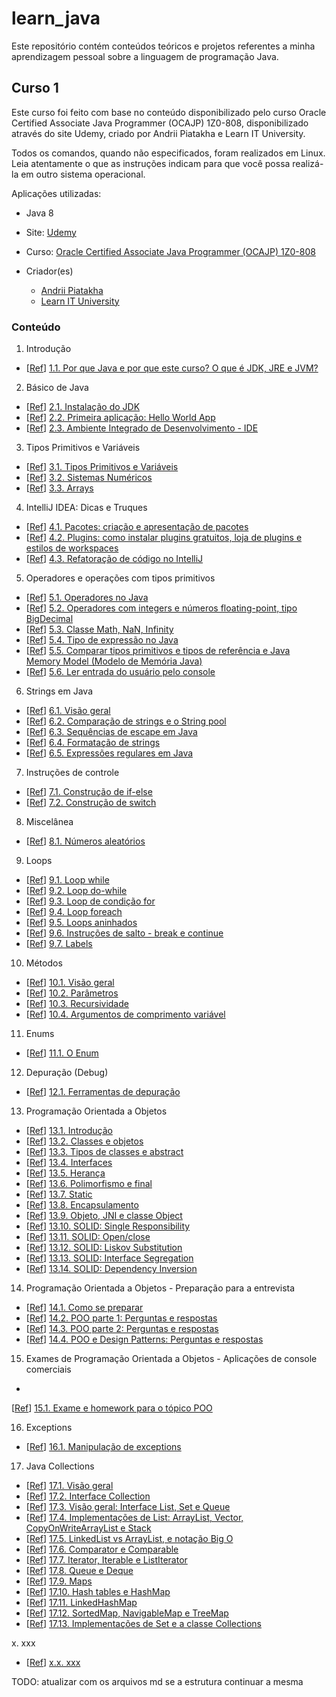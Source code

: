 # learn_java
Este repositório contém conteúdos teóricos e projetos referentes a minha aprendizagem pessoal sobre a linguagem de programação Java.

## Curso 1

Este curso foi feito com base no conteúdo disponibilizado pelo curso Oracle Certified Associate Java Programmer (OCAJP) 1Z0-808, disponibilizado através do site Udemy, criado por Andrii Piatakha e Learn IT University.

Todos os comandos, quando não especificados, foram realizados em Linux. Leia atentamente o que as instruções indicam para que você possa realizá-la em outro sistema operacional.

Aplicações utilizadas:
- Java 8

- Site: [Udemy](https://www.udemy.com/)
- Curso: [Oracle Certified Associate Java Programmer (OCAJP) 1Z0-808](https://www.udemy.com/course/oracle-certification-1z0-808-and-1z0-811-learnit/)
- Criador(es)
  - [Andrii Piatakha](https://www.udemy.com/user/andrii-piatakha/)
  - [Learn IT University](https://www.udemy.com/user/learn-it-university/)

### Conteúdo

1. Introdução
- \[[Ref](https://www.udemy.com/course/oracle-certification-1z0-808-and-1z0-811-learnit/learn/lecture/27793500)\] [1.1. Por que Java e por que este curso? O que é JDK, JRE e JVM?](xxx.md)

2. Básico de Java
- \[[Ref](https://www.udemy.com/course/oracle-certification-1z0-808-and-1z0-811-learnit/learn/lecture/27793508)\] [2.1. Instalação do JDK](xxx.md)
- \[[Ref](https://www.udemy.com/course/oracle-certification-1z0-808-and-1z0-811-learnit/learn/lecture/27793512)\] [2.2. Primeira aplicação: Hello World App](xxx.md)
- \[[Ref](https://www.udemy.com/course/oracle-certification-1z0-808-and-1z0-811-learnit/learn/lecture/27793526)\] [2.3. Ambiente Integrado de Desenvolvimento - IDE](xxx.md)

3. Tipos Primitivos e Variáveis
- \[[Ref](https://www.udemy.com/course/oracle-certification-1z0-808-and-1z0-811-learnit/learn/lecture/27793536)\] [3.1. Tipos Primitivos e Variáveis](xxx.md)
- \[[Ref](https://www.udemy.com/course/oracle-certification-1z0-808-and-1z0-811-learnit/learn/lecture/27793538)\] [3.2. Sistemas Numéricos](xxx.md)
- \[[Ref](https://www.udemy.com/course/oracle-certification-1z0-808-and-1z0-811-learnit/learn/lecture/27793544)\] [3.3. Arrays](xxx.md)

4. IntelliJ IDEA: Dicas e Truques
- \[[Ref](https://www.udemy.com/course/oracle-certification-1z0-808-and-1z0-811-learnit/learn/lecture/30316678)\] [4.1. Pacotes: criação e apresentação de pacotes](xxx.md)
- \[[Ref](https://www.udemy.com/course/oracle-certification-1z0-808-and-1z0-811-learnit/learn/lecture/30316700)\] [4.2. Plugins: como instalar plugins gratuitos, loja de plugins e estilos de workspaces](xxx.md)
- \[[Ref](https://www.udemy.com/course/oracle-certification-1z0-808-and-1z0-811-learnit/learn/lecture/30316716)\] [4.3. Refatoração de código no IntelliJ](xxx.md)

5. Operadores e operações com tipos primitivos
- \[[Ref](https://www.udemy.com/course/oracle-certification-1z0-808-and-1z0-811-learnit/learn/lecture/27793556)\] [5.1. Operadores no Java](xxx.md)
- \[[Ref](https://www.udemy.com/course/oracle-certification-1z0-808-and-1z0-811-learnit/learn/lecture/27793566)\] [5.2. Operadores com integers e números floating-point, tipo BigDecimal](xxx.md)
- \[[Ref](https://www.udemy.com/course/oracle-certification-1z0-808-and-1z0-811-learnit/learn/lecture/27793590)\] [5.3. Classe Math, NaN, Infinity](xxx.md)
- \[[Ref](https://www.udemy.com/course/oracle-certification-1z0-808-and-1z0-811-learnit/learn/lecture/27793594)\] [5.4. Tipo de expressão no Java](xxx.md)
- \[[Ref](https://www.udemy.com/course/oracle-certification-1z0-808-and-1z0-811-learnit/learn/lecture/27793598)\] [5.5. Comparar tipos primitivos e tipos de referência e Java Memory Model (Modelo de Memória Java)](xxx.md)
- \[[Ref](https://www.udemy.com/course/oracle-certification-1z0-808-and-1z0-811-learnit/learn/lecture/27793606)\] [5.6. Ler entrada do usuário pelo console](xxx.md)

6. Strings em Java
- \[[Ref](https://www.udemy.com/course/oracle-certification-1z0-808-and-1z0-811-learnit/learn/lecture/27793892)\] [6.1. Visão geral](xxx.md)
- \[[Ref](https://www.udemy.com/course/oracle-certification-1z0-808-and-1z0-811-learnit/learn/lecture/27793896)\] [6.2. Comparação de strings e o String pool](xxx.md)
- \[[Ref](https://www.udemy.com/course/oracle-certification-1z0-808-and-1z0-811-learnit/learn/lecture/27793900)\] [6.3. Sequências de escape em Java](xxx.md)
- \[[Ref](https://www.udemy.com/course/oracle-certification-1z0-808-and-1z0-811-learnit/learn/lecture/27793904)\] [6.4. Formatação de strings](xxx.md)
- \[[Ref](https://www.udemy.com/course/oracle-certification-1z0-808-and-1z0-811-learnit/learn/lecture/27793914)\] [6.5. Expressões regulares em Java](xxx.md)

7. Instruções de controle
  - \[[Ref](https://www.udemy.com/course/oracle-certification-1z0-808-and-1z0-811-learnit/learn/lecture/27793946)\] [7.1. Construção de if-else](xxx.md)
  - \[[Ref](https://www.udemy.com/course/oracle-certification-1z0-808-and-1z0-811-learnit/learn/lecture/27793996)\] [7.2. Construção de switch](xxx.md)

8. Miscelânea
  - \[[Ref](https://www.udemy.com/course/oracle-certification-1z0-808-and-1z0-811-learnit/learn/lecture/27794012)\] [8.1. Números aleatórios](xxx.md)

9. Loops
  - \[[Ref](https://www.udemy.com/course/oracle-certification-1z0-808-and-1z0-811-learnit/learn/lecture/27794014)\] [9.1. Loop while](xxx.md)
  - \[[Ref](https://www.udemy.com/course/oracle-certification-1z0-808-and-1z0-811-learnit/learn/lecture/27794016)\] [9.2. Loop do-while](xxx.md)
  - \[[Ref](https://www.udemy.com/course/oracle-certification-1z0-808-and-1z0-811-learnit/learn/lecture/27794020)\] [9.3. Loop de condição for](xxx.md)
  - \[[Ref](https://www.udemy.com/course/oracle-certification-1z0-808-and-1z0-811-learnit/learn/lecture/27794024)\] [9.4. Loop foreach](xxx.md)
  - \[[Ref](https://www.udemy.com/course/oracle-certification-1z0-808-and-1z0-811-learnit/learn/lecture/27794026)\] [9.5. Loops aninhados](xxx.md)
  - \[[Ref](https://www.udemy.com/course/oracle-certification-1z0-808-and-1z0-811-learnit/learn/lecture/27794036)\] [9.6. Instruções de salto - break e continue](xxx.md)
  - \[[Ref](https://www.udemy.com/course/oracle-certification-1z0-808-and-1z0-811-learnit/learn/lecture/27794260)\] [9.7. Labels](xxx.md)

10. Métodos
  - \[[Ref](https://www.udemy.com/course/oracle-certification-1z0-808-and-1z0-811-learnit/learn/lecture/27794318)\] [10.1. Visão geral](xxx.md)
  - \[[Ref](https://www.udemy.com/course/oracle-certification-1z0-808-and-1z0-811-learnit/learn/lecture/27794324)\] [10.2. Parâmetros](xxx.md)
  - \[[Ref](https://www.udemy.com/course/oracle-certification-1z0-808-and-1z0-811-learnit/learn/lecture/27794330)\] [10.3. Recursividade](xxx.md)
  - \[[Ref](https://www.udemy.com/course/oracle-certification-1z0-808-and-1z0-811-learnit/learn/lecture/27794336)\] [10.4. Argumentos de comprimento variável](xxx.md)

11. Enums
  - \[[Ref](https://www.udemy.com/course/oracle-certification-1z0-808-and-1z0-811-learnit/learn/lecture/27794554)\] [11.1. O Enum](xxx.md)

12. Depuração (Debug)
  - \[[Ref](https://www.udemy.com/course/oracle-certification-1z0-808-and-1z0-811-learnit/learn/lecture/27797316?start=0)\] [12.1. Ferramentas de depuração](xxx.md)

13. Programação Orientada a Objetos
  - \[[Ref](https://www.udemy.com/course/oracle-certification-1z0-808-and-1z0-811-learnit/learn/lecture/27794606)\] [13.1. Introdução](xxx.md)
  - \[[Ref](https://www.udemy.com/course/oracle-certification-1z0-808-and-1z0-811-learnit/learn/lecture/27794616)\] [13.2. Classes e objetos](xxx.md)
  - \[[Ref](https://www.udemy.com/course/oracle-certification-1z0-808-and-1z0-811-learnit/learn/lecture/27794626)\] [13.3. Tipos de classes e abstract](xxx.md)
  - \[[Ref](https://www.udemy.com/course/oracle-certification-1z0-808-and-1z0-811-learnit/learn/lecture/27794632)\] [13.4. Interfaces](xxx.md)
  - \[[Ref](https://www.udemy.com/course/oracle-certification-1z0-808-and-1z0-811-learnit/learn/lecture/27794644)\] [13.5. Herança](xxx.md)
  - \[[Ref](https://www.udemy.com/course/oracle-certification-1z0-808-and-1z0-811-learnit/learn/lecture/27794680)\] [13.6. Polimorfismo e final](xxx.md)
  - \[[Ref](https://www.udemy.com/course/oracle-certification-1z0-808-and-1z0-811-learnit/learn/lecture/27794686)\] [13.7. Static](xxx.md)
  - \[[Ref](https://www.udemy.com/course/oracle-certification-1z0-808-and-1z0-811-learnit/learn/lecture/27794688)\] [13.8. Encapsulamento](xxx.md)
  - \[[Ref](https://www.udemy.com/course/oracle-certification-1z0-808-and-1z0-811-learnit/learn/lecture/27794698)\] [13.9. Objeto, JNI e classe Object](xxx.md)
  - \[[Ref](https://www.udemy.com/course/oracle-certification-1z0-808-and-1z0-811-learnit/learn/lecture/27794706)\] [13.10. SOLID: Single Responsibility](xxx.md)
  - \[[Ref](https://www.udemy.com/course/oracle-certification-1z0-808-and-1z0-811-learnit/learn/lecture/27794718)\] [13.11. SOLID: Open/close](xxx.md)
  - \[[Ref](https://www.udemy.com/course/oracle-certification-1z0-808-and-1z0-811-learnit/learn/lecture/27794728)\] [13.12. SOLID: Liskov Substitution](xxx.md)
  - \[[Ref](https://www.udemy.com/course/oracle-certification-1z0-808-and-1z0-811-learnit/learn/lecture/27794732)\] [13.13. SOLID: Interface Segregation](xxx.md)
  - \[[Ref](https://www.udemy.com/course/oracle-certification-1z0-808-and-1z0-811-learnit/learn/lecture/27794740)\] [13.14. SOLID: Dependency Inversion](xxx.md)


14. Programação Orientada a Objetos - Preparação para a entrevista
  - \[[Ref](https://www.udemy.com/course/oracle-certification-1z0-808-and-1z0-811-learnit/learn/lecture/35007510)\] [14.1. Como se preparar](xxx.md)
  - \[[Ref](https://www.udemy.com/course/oracle-certification-1z0-808-and-1z0-811-learnit/learn/lecture/35007540)\] [14.2. POO parte 1: Perguntas e respostas](xxx.md)
  - \[[Ref](https://www.udemy.com/course/oracle-certification-1z0-808-and-1z0-811-learnit/learn/lecture/35007690)\] [14.3. POO parte 2: Perguntas e respostas](xxx.md)
  - \[[Ref](https://www.udemy.com/course/oracle-certification-1z0-808-and-1z0-811-learnit/learn/lecture/35327884)\] [14.4. POO e Design Patterns: Perguntas e respostas](xxx.md)

15. Exames de Programação Orientada a Objetos - Aplicações de console comerciais
  - 
  \[[Ref](https://www.udemy.com/course/oracle-certification-1z0-808-and-1z0-811-learnit/learn/lecture/27794752)\] [15.1. Exame e homework para o tópico POO](xxx.md)

16. Exceptions
  - \[[Ref](https://www.udemy.com/course/oracle-certification-1z0-808-and-1z0-811-learnit/learn/lecture/27794848)\] [16.1. Manipulação de exceptions](xxx.md)
  
17. Java Collections
  - \[[Ref](https://www.udemy.com/course/oracle-certification-1z0-808-and-1z0-811-learnit/learn/lecture/27794858)\] [17.1. Visão geral](xxx.md)
  - \[[Ref](https://www.udemy.com/course/oracle-certification-1z0-808-and-1z0-811-learnit/learn/lecture/27794864)\] [17.2. Interface Collection](xxx.md)
  - \[[Ref](https://udemy.com/course/oracle-certification-1z0-808-and-1z0-811-learnit/learn/lecture/27794876)\] [17.3. Visão geral: Interface List, Set e Queue](xxx.md)
  - \[[Ref](https://www.udemy.com/course/oracle-certification-1z0-808-and-1z0-811-learnit/learn/lecture/27794890)\] [17.4. Implementações de List: ArrayList, Vector, CopyOnWriteArrayList e Stack](xxx.md)
  - \[[Ref](https://www.udemy.com/course/oracle-certification-1z0-808-and-1z0-811-learnit/learn/lecture/27794892)\] [17.5. LinkedList vs ArrayList, e notação Big O](xxx.md)
  - \[[Ref](https://www.udemy.com/course/oracle-certification-1z0-808-and-1z0-811-learnit/learn/lecture/27797060)\] [17.6. Comparator e Comparable](xxx.md)
  - \[[Ref](https://www.udemy.com/course/oracle-certification-1z0-808-and-1z0-811-learnit/learn/lecture/27797076)\] [17.7. Iterator, Iterable e ListIterator](xxx.md)
  - \[[Ref](https://www.udemy.com/course/oracle-certification-1z0-808-and-1z0-811-learnit/learn/lecture/27797108)\] [17.8. Queue e Deque](xxx.md)
  - \[[Ref](https://www.udemy.com/course/oracle-certification-1z0-808-and-1z0-811-learnit/learn/lecture/27797162)\] [17.9. Maps](xxx.md)
  - \[[Ref](https://www.udemy.com/course/oracle-certification-1z0-808-and-1z0-811-learnit/learn/lecture/27797176)\] [17.10. Hash tables e HashMap](xxx.md)
  - \[[Ref](https://www.udemy.com/course/oracle-certification-1z0-808-and-1z0-811-learnit/learn/lecture/27797182)\] [17.11. LinkedHashMap](xxx.md)
  - \[[Ref](https://www.udemy.com/course/oracle-certification-1z0-808-and-1z0-811-learnit/learn/lecture/27797192)\] [17.12. SortedMap, NavigableMap e TreeMap](xxx.md)
  - \[[Ref](https://www.udemy.com/course/oracle-certification-1z0-808-and-1z0-811-learnit/learn/lecture/27797194)\] [17.13. Implementações de Set e a classe Collections](xxx.md)

x. xxx
  - \[[Ref](xxx)\] [x.x. xxx](xxx.md)


TODO: atualizar com os arquivos md se a estrutura continuar a mesma